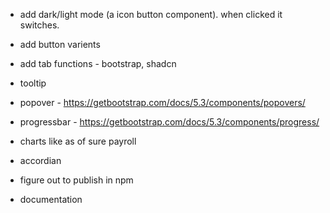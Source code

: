 - add dark/light mode (a icon button component). when clicked it switches.
- add button varients
- add tab functions - bootstrap, shadcn
- tooltip
- popover - https://getbootstrap.com/docs/5.3/components/popovers/
- progressbar - https://getbootstrap.com/docs/5.3/components/progress/
- charts like as of sure payroll
- accordian

- figure out to publish in npm
- documentation